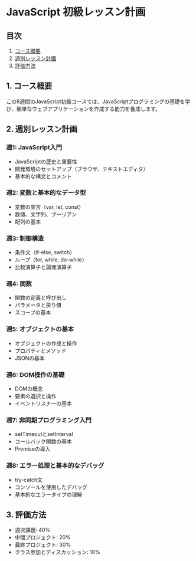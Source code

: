 # JavaScript 初級レッスン計画

## 目次
1. [コース概要](#1-コース概要)
2. [週別レッスン計画](#2-週別レッスン計画)
3. [評価方法](#3-評価方法)

## 1. コース概要

この8週間のJavaScript初級コースでは、JavaScriptプログラミングの基礎を学び、簡単なウェブアプリケーションを作成する能力を養成します。

## 2. 週別レッスン計画

### 週1: JavaScript入門
- JavaScriptの歴史と重要性
- 開発環境のセットアップ（ブラウザ、テキストエディタ）
- 基本的な構文とコメント

### 週2: 変数と基本的なデータ型
- 変数の宣言（var, let, const）
- 数値、文字列、ブーリアン
- 配列の基本

### 週3: 制御構造
- 条件文（if-else, switch）
- ループ（for, while, do-while）
- 比較演算子と論理演算子

### 週4: 関数
- 関数の定義と呼び出し
- パラメータと戻り値
- スコープの基本

### 週5: オブジェクトの基本
- オブジェクトの作成と操作
- プロパティとメソッド
- JSONの基本

### 週6: DOM操作の基礎
- DOMの概念
- 要素の選択と操作
- イベントリスナーの基本

### 週7: 非同期プログラミング入門
- setTimeoutとsetInterval
- コールバック関数の基本
- Promiseの導入

### 週8: エラー処理と基本的なデバッグ
- try-catch文
- コンソールを使用したデバッグ
- 基本的なエラータイプの理解

## 3. 評価方法

- 週次課題: 40%
- 中間プロジェクト: 20%
- 最終プロジェクト: 30%
- クラス参加とディスカッション: 10%